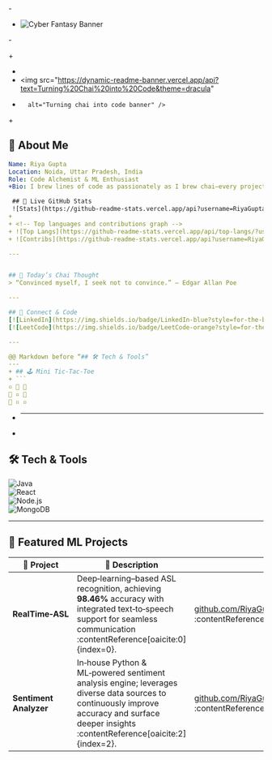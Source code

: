  <!-- Hero Section: Banner -->
-<p align="center">
-  <img src="assets/banner.png" alt="Cyber Fantasy Banner" />
-</p>
+<p align="center">
+  <!-- Live dynamic banner with custom tagline -->
+  <img src="https://dynamic-readme-banner.vercel.app/api?text=Turning%20Chai%20into%20Code&theme=dracula" 
+       alt="Turning chai into code banner" />
+</p>  <!-- powered by dynamic-readme-banner vercel app :contentReference[oaicite:5]{index=5} -->

 <!-- About Me -->
 ## 👋 About Me
```yaml
Name: Riya Gupta
Location: Noida, Uttar Pradesh, India
Role: Code Alchemist & ML Enthusiast
+Bio: I brew lines of code as passionately as I brew chai—every project is a new flavor and challenge. Always curious, forever learning.  <!-- new paragraph :contentReference[oaicite:6]{index=6} -->

 ## 🧠 Live GitHub Stats  
 ![Stats](https://github-readme-stats.vercel.app/api?username=RiyaGupta2230&show_icons=true&theme=radical)
+
+ <!-- Top languages and contributions graph -->
+ ![Top Langs](https://github-readme-stats.vercel.app/api/top-langs/?username=RiyaGupta2230&layout=compact&theme=radical)  
+ ![Contribs](https://github-readme-stats.vercel.app/api?username=RiyaGupta2230&show_icons=true&theme=react&include_all_commits=true&count_private=true&hide=issues)  

---


## 🍵 Today’s Chai Thought  
> “Convinced myself, I seek not to convince.” — Edgar Allan Poe

---

## 🔗 Connect & Code  
[![LinkedIn](https://img.shields.io/badge/LinkedIn-blue?style=for-the-badge&logo=linkedin&logoColor=white)](https://www.linkedin.com/in/riya-gupta-911579250/)  
[![LeetCode](https://img.shields.io/badge/LeetCode-orange?style=for-the-badge&logo=leetcode&logoColor=white)](https://leetcode.com/u/RiyaGupta2231/)

---

@@ Markdown before “## 🛠️ Tech & Tools”
---  
+ ## 🕹️ Mini Tic-Tac-Toe  
+ ```
▫️ 🍵 🍵
🍪 ▫️ 🍪
🍵 ▫️ ▫️
```  
+ ---  
+
## 🛠️ Tech & Tools   
![Java](https://img.shields.io/badge/Java-ED8B00?style=for-the-badge&logo=java&logoColor=white)  
![React](https://img.shields.io/badge/React-61DAFB?style=for-the-badge&logo=react)  
![Node.js](https://img.shields.io/badge/Node.js-339933?style=for-the-badge&logo=nodedotjs&logoColor=white)  
![MongoDB](https://img.shields.io/badge/MongoDB-4EA94B?style=for-the-badge&logo=mongodb)  

---

## 📂 Featured ML Projects

| 🚀 Project                    | 📝 Description                                                                                         | 🔗 Repo Link                                                                                               |
|-------------------------------|--------------------------------------------------------------------------------------------------------|------------------------------------------------------------------------------------------------------------|
| **RealTime‑ASL**              | Deep‐learning–based ASL recognition, achieving **98.46%** accuracy with integrated text‑to‑speech support for seamless communication :contentReference[oaicite:0]{index=0}. | [github.com/RiyaGupta2230/RealTime‑ASL‑Recognition](https://github.com/RiyaGupta2230/RealTime-ASL-Recognition) :contentReference[oaicite:1]{index=1} |
| **Sentiment Analyzer**        | In‑house Python & ML‑powered sentiment analysis engine; leverages diverse data sources to continuously improve accuracy and surface deeper insights :contentReference[oaicite:2]{index=2}.      | [github.com/RiyaGupta2230/Sentiment‑Analyzer](https://github.com/RiyaGupta2230/Sentiment-Analyzer-) :contentReference[oaicite:3]{index=3}   |

